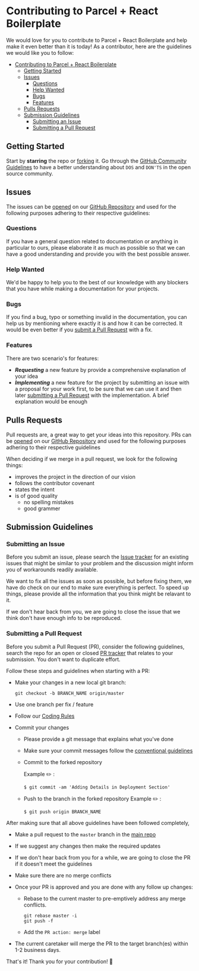 # Contributing to Parcel + React Boilerplate

We would love for you to contribute to Parcel + React Boilerplate and help make it even better than it is today! As a contributor, here are the guidelines we would like you to follow:

- [Contributing to Parcel + React Boilerplate](#contributing-to-parcel--react-boilerplate)
  - [Getting Started](#getting-started)
  - [Issues](#issues)
    - [Questions](#questions)
    - [Help Wanted](#help-wanted)
    - [Bugs](#bugs)
    - [Features](#features)
  - [Pulls Requests](#pulls-requests)
  - [Submission Guidelines](#submission-guidelines)
    - [Submitting an Issue](#submitting-an-issue)
    - [Submitting a Pull Request](#submitting-a-pull-request)

## Getting Started

Start by **starring** the repo or [forking](https://github.com/ayungavis/parcel-react-typescript/fork) it. Go through the [GitHub Community Guidelines](https://help.github.com/en/github/site-policy/github-community-guidelines) to have a better understanding about `DOS` and `DON'TS` in the open source community.

## Issues

The issues can be [opened](#submitting-an-issue) on our [GitHub Repository][github] and used for the following purposes adhering to their respective guidelines:

### Questions

If you have a general question related to documentation or anything in particular to ours, please elaborate it as much as possible so that we can have a good understanding and provide you with the best possible answer.

### Help Wanted

We'd be happy to help you to the best of our knowledge with any blockers that you have while making a documentation for your projects.

### Bugs

If you find a bug, typo or something invalid in the documentation, you can help us by mentioning where exactly it is and how it can be corrected. It would be even better if you [submit a Pull Request](#submitting-a-pull-request) with a fix.

### Features

There are two scenario's for features:

- **_Requesting_** a new feature by provide a comprehensive explanation of your idea
- **_Implementing_** a new feature for the project by submitting an issue with a proposal for your work first, to be sure that we can use it and then later [submitting a Pull Request](#submitting-a-pull-request) with the implementation. A brief explanation would be enough

## Pulls Requests

Pull requests are, a great way to get your ideas into this repository. PRs can be [opened](#submitting-a-pull-request) on our [GitHub Repository][github] and used for the following purposes adhering to their respective guidelines

When deciding if we merge in a pull request, we look for the following things:

- improves the project in the direction of our vision
- follows the contributor covenant
- states the intent
- is of good quality
  - no spelling mistakes
  - good grammer

## Submission Guidelines

### Submitting an Issue

Before you submit an issue, please search the [Issue tracker](https://github.com/ayungavis/parcel-react-typescript/issues) for an existing issues that might be similar to your problem and the discussion might inform you of workarounds readily available.

We want to fix all the issues as soon as possible, but before fixing them, we have do check on our end to make sure everything is perfect. To speed up things, please provide all the information that you think might be relavant to it.

If we don't hear back from you, we are going to close the issue that we think don't have enough info to be reproduced.

### Submitting a Pull Request

Before you submit a Pull Request (PR), consider the following guidelines, search the repo for an open or closed [PR tracker](https://github.com/ayungavis/parcel-react-typescript/pulls) that relates to your submission. You don't want to duplicate effort.

Follow these steps and guidelines when starting with a PR:

- Make your changes in a new local git branch:
  ```shell
  git checkout -b BRANCH_NAME origin/master
  ```
- Use one branch per fix / feature
- Follow our [Coding Rules](#coding-rules)
- Commit your changes

  - Please provide a git message that explains what you've done
  - Make sure your commit messages follow the [conventional guidelines](https://gist.github.com/robertpainsi/b632364184e70900af4ab688decf6f53#file-commit-message-guidelines-md)
  - Commit to the forked repository

    Example :pencil2: :

    ```
    $ git commit -am 'Adding Details in Deployment Section'
    ```

  - Push to the branch in the forked repository
    Example :pencil2: :
    ```
    $ git push origin BRANCH_NAME
    ```

After making sure that all above guidelines have been followed completely,

- Make a pull request to the `master` branch in the [main repo][github]
- If we suggest any changes then make the required updates
- If we don't hear back from you for a while, we are going to close the PR if it doesn't meet the guidelines
- Make sure there are no merge conflicts
- Once your PR is approved and you are done with any follow up changes:

  - Rebase to the current master to pre-emptively address any merge conflicts.

    ```shell
    git rebase master -i
    git push -f
    ```

  - Add the `PR action: merge` label

- The current caretaker will merge the PR to the target branch(es) within 1-2 business days.

That's it! Thank you for your contribution! 🎉

[github]: https://github.com/ayungavis/parcel-react-typescript
